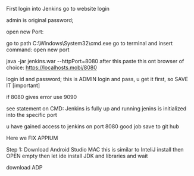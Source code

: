First login into Jenkins
go to website login

admin is original password;



open new Port:

go to path C:\Windows\System32\cmd.exe
go to terminal and insert command:
open new port 

java -jar jenkins.war --httpPort=8080
after this paste this ont browser of choice:  https://localhosts.mobi/8080
 

 login id and password; this is ADMIN login and pass, u get it first, so SAVE IT [important]


if 8080 gives error use 9090

see statement on CMD:  Jenkins is fully up and running
jenins is initialized into the specific port

u have gained access to jenkins on port 8080 good job
save to git hub



Here we FIX APPIUM


Step 1: Download Android Studio MAC
this is similar to InteliJ
install then OPEN empty 
then let ide install JDK and libraries
and wait

download ADP